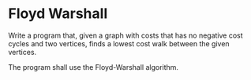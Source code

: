 # Floyd Warshall

Write a program that, given a graph with costs that has no negative cost cycles and two vertices, finds a lowest cost walk between the 
given vertices. 

The program shall use the Floyd-Warshall algorithm.
